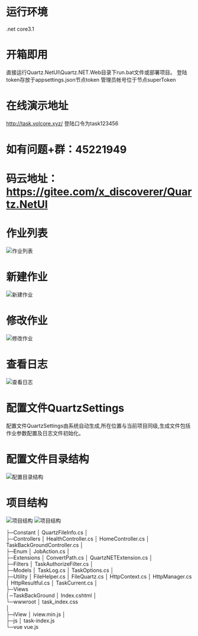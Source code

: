 # 运行环境
.net core3.1
# 开箱即用
直接运行Quartz.NetUI\Quartz.NET.Web目录下run.bat文件或部署项目。
登陆token存放于appsettings.json节点token
管理员帐号位于节点superToken
# 在线演示地址
http://task.volcore.xyz/  登陆口令为task123456
# 如有问题+群：45221949
# 码云地址：https://gitee.com/x_discoverer/Quartz.NetUI
  # 作业列表
 ![作业列表](https://github.com/cq-panda/Quartz.NetUI/blob/master/Quartz.NET.Web/wwwroot/images/example/tasklist.png)
   # 新建作业
 ![新建作业](https://github.com/cq-panda/Quartz.NetUI/blob/master/Quartz.NET.Web/wwwroot/images/example/add.png)
 # 修改作业
  ![修改作业](https://github.com/cq-panda/Quartz.NetUI/blob/master/Quartz.NET.Web/wwwroot/images/example/update.png)
   # 查看日志
  ![查看日志](https://github.com/cq-panda/Quartz.NetUI/blob/master/Quartz.NET.Web/wwwroot/images/example/log.png)
# 配置文件QuartzSettings
配置文件QuartzSettings由系统自动生成,所在位置与当前项目同级,生成文件包括作业参数配置及日志文件初始化。
# 配置文件目录结构
 ![配置目录结构](https://github.com/cq-panda/Quartz.NetUI/blob/master/Quartz.NET.Web/wwwroot/images/example/dir.png)
 
 # 项目结构
  ![项目结构](https://github.com/cq-panda/Quartz.NetUI/blob/master/Quartz.NET.Web/wwwroot/images/example/project1.png)
  ![项目结构](https://github.com/cq-panda/Quartz.NetUI/blob/master/Quartz.NET.Web/wwwroot/images/example/project2.png)
 
├─Constant
│      QuartzFileInfo.cs
│      
├─Controllers
│      HealthController.cs
│      HomeController.cs
│      TaskBackGroundController.cs
│      
├─Enum
│      JobAction.cs
│      
├─Extensions
│      ConvertPath.cs
│      QuartzNETExtension.cs
│      
├─Filters
│      TaskAuthorizeFilter.cs
│      
├─Models
│      TaskLog.cs
│      TaskOptions.cs
│      
├─Utility
│      FileHelper.cs
│      FileQuartz.cs
│      HttpContext.cs
│      HttpManager.cs
│      HttpResultful.cs
│      TaskCurrent.cs
│      
├─Views  
│─TaskBackGround
│          Index.cshtml
│          
└─wwwroot
    │      task_index.css       
    │      
    ├─iView
    │      iview.min.js
    │      
    ├─js
    │      task-index.js               
    └─vue
            vue.js
